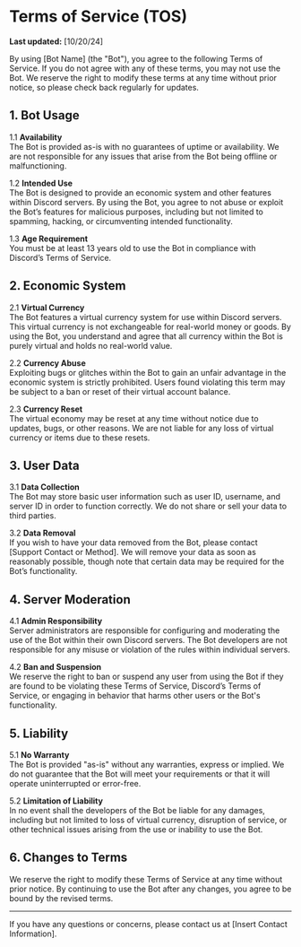 # Terms of Service (TOS)

**Last updated:** [10/20/24]

By using [Bot Name] (the "Bot"), you agree to the following Terms of Service. If you do not agree with any of these terms, you may not use the Bot. We reserve the right to modify these terms at any time without prior notice, so please check back regularly for updates.

## 1. Bot Usage

1.1 **Availability**  
The Bot is provided as-is with no guarantees of uptime or availability. We are not responsible for any issues that arise from the Bot being offline or malfunctioning.

1.2 **Intended Use**  
The Bot is designed to provide an economic system and other features within Discord servers. By using the Bot, you agree to not abuse or exploit the Bot’s features for malicious purposes, including but not limited to spamming, hacking, or circumventing intended functionality.

1.3 **Age Requirement**  
You must be at least 13 years old to use the Bot in compliance with Discord’s Terms of Service.

## 2. Economic System

2.1 **Virtual Currency**  
The Bot features a virtual currency system for use within Discord servers. This virtual currency is not exchangeable for real-world money or goods. By using the Bot, you understand and agree that all currency within the Bot is purely virtual and holds no real-world value.

2.2 **Currency Abuse**  
Exploiting bugs or glitches within the Bot to gain an unfair advantage in the economic system is strictly prohibited. Users found violating this term may be subject to a ban or reset of their virtual account balance.

2.3 **Currency Reset**  
The virtual economy may be reset at any time without notice due to updates, bugs, or other reasons. We are not liable for any loss of virtual currency or items due to these resets.

## 3. User Data

3.1 **Data Collection**  
The Bot may store basic user information such as user ID, username, and server ID in order to function correctly. We do not share or sell your data to third parties.

3.2 **Data Removal**  
If you wish to have your data removed from the Bot, please contact [Support Contact or Method]. We will remove your data as soon as reasonably possible, though note that certain data may be required for the Bot’s functionality.

## 4. Server Moderation

4.1 **Admin Responsibility**  
Server administrators are responsible for configuring and moderating the use of the Bot within their own Discord servers. The Bot developers are not responsible for any misuse or violation of the rules within individual servers.

4.2 **Ban and Suspension**  
We reserve the right to ban or suspend any user from using the Bot if they are found to be violating these Terms of Service, Discord’s Terms of Service, or engaging in behavior that harms other users or the Bot's functionality.

## 5. Liability

5.1 **No Warranty**  
The Bot is provided "as-is" without any warranties, express or implied. We do not guarantee that the Bot will meet your requirements or that it will operate uninterrupted or error-free.

5.2 **Limitation of Liability**  
In no event shall the developers of the Bot be liable for any damages, including but not limited to loss of virtual currency, disruption of service, or other technical issues arising from the use or inability to use the Bot.

## 6. Changes to Terms

We reserve the right to modify these Terms of Service at any time without prior notice. By continuing to use the Bot after any changes, you agree to be bound by the revised terms.

---

If you have any questions or concerns, please contact us at [Insert Contact Information].
